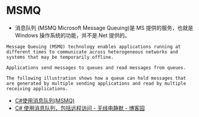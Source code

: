 # MSMQ

- 消息队列 (MSMQ Microsoft Message Queuing)是 MS 提供的服务，也就是 Windows 操作系统的功能，并不是.Net 提供的。

```text
Message Queuing (MSMQ) technology enables applications running at different times to communicate across heterogeneous networks and systems that may be temporarily offline.

Applications send messages to queues and read messages from queues.

The following illustration shows how a queue can hold messages that are generated by multiple sending applications and read by multiple receiving applications.
```

- [C#使用消息队列(MSMQ)](https://www.cnblogs.com/zhaotianff/p/8203619.html)
- [C# 使用消息队列，包括远程访问 - 无线电静默 - 博客园](https://www.cnblogs.com/80X86/p/5557801.html)
